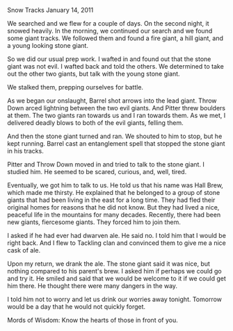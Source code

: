 Snow Tracks
January 14, 2011

We searched and we flew for a couple of days. On the second night, it snowed heavily. In the morning, we continued our search and we found some giant tracks. We followed them and found a fire giant, a hill giant, and a young looking stone giant.

So we did our usual prep work. I wafted in and found out that the stone giant was not evil. I wafted back and told the others. We determined to take out the other two giants, but talk with the young stone giant.

We stalked them, prepping ourselves for battle.

As we began our onslaught, Barrel shot arrows into the lead giant. Throw Down arced lightning between the two evil giants. And Pitter threw boulders at them. The two giants ran towards us and I ran towards them. As we met, I delivered deadly blows to both of the evil giants, felling them.

And then the stone giant turned and ran. We shouted to him to stop, but he kept running. Barrel cast an entanglement spell that stopped the stone giant in his tracks.

Pitter and Throw Down moved in and tried to talk to the stone giant. I studied him. He seemed to be scared, curious, and, well, tired.

Eventually, we got him to talk to us. He told us that his name was Hall Brew, which made me thirsty. He explained that he belonged to a group of stone giants that had been living in  the east for a long time. They had fled their original homes for reasons that he did not know. But they had lived a nice, peaceful life in the mountains for many decades. Recently, there had been new giants, fiercesome giants. They forced him to join them.

I asked if he had ever had dwarven ale. He said no. I told him that I would be right back. And I flew to Tackling clan and convinced them to give me a nice cask of ale.

Upon my return, we drank the ale. The stone giant said it was nice, but nothing compared to his parent's brew. I asked him if perhaps we could go and try it. He smiled and said that we would be welcome to it if we could get him there. He thought there were many dangers in the way.

I told him not to worry and let us drink our worries away tonight. Tomorrow would be a day that he would not quickly forget.

Mords of Wisdom: Know the hearts of those in front of you.